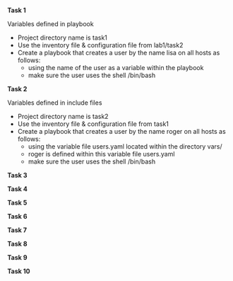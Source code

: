 
**Task 1** 

Variables defined in playbook

-  Project directory name is task1
-  Use the inventory file & configuration file from lab1/task2
-  Create a playbook that creates a user by the name lisa on all hosts as follows:
   - using the name of the user as a variable within the playbook
   - make sure the user uses the shell /bin/bash

**Task 2**

Variables defined in include files

-  Project directory name is task2
-  Use the inventory file & configuration file from task1
-  Create a playbook that creates a user by the name roger on all hosts as follows:
   - using the variable file users.yaml located within the directory vars/ 
   - roger is defined within this variable file users.yaml
   - make sure the user uses the shell /bin/bash

**Task 3**


**Task 4**


**Task 5**


**Task 6**


**Task 7**


**Task 8**


**Task 9**


**Task 10**

